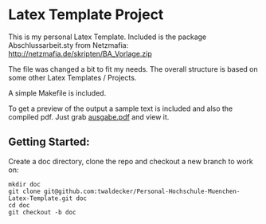 # Latex Template Project #

This is my personal Latex Template.
Included is the package Abschlussarbeit.sty from Netzmafia:
http://netzmafia.de/skripten/BA_Vorlage.zip

The file was changed a bit to fit my needs.
The overall structure is based on some other Latex Templates / Projects.

A simple Makefile is included.

To get a preview of the output a sample text is included and also the compiled pdf.
Just grab [ausgabe.pdf](https://github.com/twaldecker/Personal-Hochschule-Muenchen-Latex-Template/blob/master/ausgabe.pdf?raw=true) and view it.

## Getting Started:
Create a doc directory, clone the repo and checkout a new branch to work on:
```
mkdir doc
git clone git@github.com:twaldecker/Personal-Hochschule-Muenchen-Latex-Template.git doc
cd doc
git checkout -b doc
```

